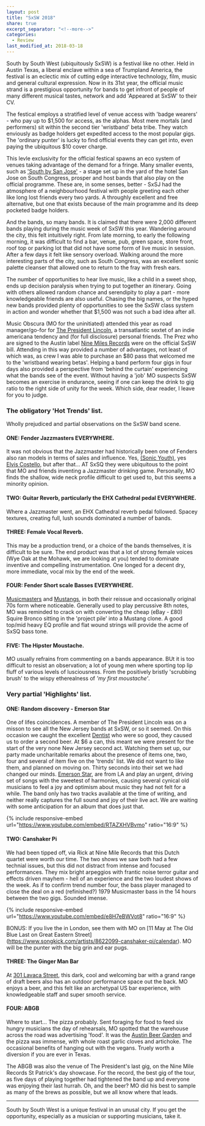 ```yaml
---
layout: post
title: "SxSW 2018"
share: true
excerpt_separator: "<!--more-->"
categories:
  - Review
last_modified_at: 2018-03-18
---
```

South by South West (ubiquitously SxSW) is a festival like no other. Held in Austin Texas, a liberal enclave within a sea of Trumpland America, the festival is an eclectic mix of cutting edge interactive technology, film, music and general cultural expression. Now in its 31st year, the official music strand is a prestigious opportunity for bands to get infront of people of many different musical tastes, network and add 'Appeared at SxSW' to their CV.  
<!--more-->

The festical employs a stratified level of venue access with 'badge wearers' - who pay up to $1,500 for access,  as the alphas. Most mere mortals (and performers) sit within the second tier 'wristband' beta tribe. They watch enviously as badge holders get expedited access to the most popular gigs. The 'ordinary punter' is lucky to find official events they can get into, even paying the ubiquitous $10 cover charge. 

This levle exclusivity for the official festical spawns an eco system of venues taking advantage of the demand for a fringe. Many smaller events, such as ['South by San Jose'](https://www.sanjosehotel.com/hotel-events/south-x-san-jose/) - a stage set up in the yard of the hotel San Jose on South Congress, prosper and host bands that also play on the official programme. These are, in some senses, better - SxSJ had the atmosphere of a neighbourhood festival with people greeting each other like long lost friends every two yards. A throughly excellent and free alternative, but one that exists because of the main programme and its deep pocketed badge holders.

And the bands, so many bands. It is claimed that there were 2,000 different bands playing during the music week of SxSW this year. Wandering around the city, this felt intuitively right. From late morning, to early the following morning, it was difficult to find a bar, venue, pub, green space, store front, roof top or parking lot that did not have some form of live music in session. After a few days it felt like sensory overload. Walking around the more interesting parts of the city, such as South Congress, was an excellent sonic palette cleanser that allowed one to return to the fray with fresh ears.

The number of opportunities to hear live music, like a child in a sweet shop, ends up decision paralysis when trying to put together an itinerary. Going with others allowed random chance and serendipity to play a part - more knowledgeable friends are also useful. Chasing the big names, or the hyped new bands provided plenty of opportunities to see the SxSW class system in action and wonder whether that $1,500 was not such a bad idea after all.   

Music Obscura (MO for the uninitiated) attended this year as road manager/go-for for [The President Lincoln](https://www.thepresidentlincoln.com/), a transatlantic sextet of an indie americana tendency and (for full disclosure) personal friends. The Prez who are signed to the Austin label [Nine Miles Records](http://www.ninemilerecords.com/) were on the official SxSW bill. Attending in this way provided a number of advantages, not least of which was, as crew I was able to purchase an $80 pass that welcomed me to the 'wristband wearing betas'. Helping a band perform four gigs in four days also provided a perspective from 'behind the curtain' experiencing what the bands see of the event.  Without having a 'job' MO suspects SxSW becomes an exercise in endurance, seeing if one can keep the drink to gig ratio to the right side of unity for the week. Which side, dear reader, I leave for you to judge.

### The obligatory 'Hot Trends' list.
Wholly prejudiced and partial observations on the SxSW band scene.

#### ONE: Fender Jazzmasters EVERYWHERE.
 
It was not obvious that the Jazzmaster had historically been one of Fenders also ran models in terms of sales and influence. Yes, [(Sonic Youth)](http://www2.fender.com/experience/fender-tone/introducing-the-sonic-youth-signature-jazzmaster-guitars/), yes [Elvis Costello](https://www.musicradar.com/reviews/guitars/fender-elvis-costello-jazzmaster-174903), but after that... AT SxSQ they were ubiquitous to the point that MO and friends inventing a Jazzmaster drinking game. Personally, MO finds the shallow, wide neck profile difficult to get used to, but this seems a minority opinion.

#### TWO: Guitar Reverb, particularly the EHX Cathedral pedal EVERYWHERE. 

Where a Jazzmaster went, an EHX Cathedral reverb pedal followed. Spacey textures, creating full, lush sounds dominated a number of bands. 

#### THREE: Female Vocal Reverb.

This may be a production trend, or a choice of the bands themselves, it is difficult to be sure. The end product was that a lot of strong female voices (Wye Oak at the Mohawk, we are looking at you) tended to dominate inventive and compelling instrumentation. One longed for a decent dry, more immediate, vocal mix by the end of the week. 

#### FOUR: Fender Short scale Basses EVERYWHERE.

[Musicmasters](https://reverb.com/au/p/fender-musicmaster-bass-guitar) and [Mustangs](https://en.wikipedia.org/wiki/Fender_Mustang_Bass), in both their reissue and occasionally original 70s form where noticeable. Generally used to play percussive 8th notes, MO was reminded to crack on with converting the cheap (eBay - £80) Squire Bronco sitting in the 'project pile' into a Mustang clone. A good top/mid heavy EQ profile and flat wound strings will provide the acme of SxSQ bass tone.

#### FIVE: The Hipster Moustache.

MO usually refrains from commenting on a bands appearance. BUt it is too difficult to resist an observation; a lot of young men where sporting top lip fluff of various levels of lusciousness. From the positively bristly 'scrubbing brush' to the wispy etherealness of _'my first moustache'_. 

### Very partial 'Highlights' list.
#### ONE: Random discovery - Emerson Star

One of lifes coincidences. A member of The President Lincoln was on a misson to see all the New Jersey bands at SxSW, or so it seemed. On this occasion we caught the excellent [Dentist](https://www.dentistband.com/info) who were so good, they caused us to order a second beer. At $6 a can, this meant we were present for the start of the very none New Jersey second act. Watching them set up, our party made uncharitable remarks about the presence of items one, two, four and several of item five on the 'trends' list. We did not want to like them, and planned on moving on. Thirty seconds into their set we had changed our minds. [Emerson Star](https://www.facebook.com/EmersonStar/), are from LA and play an urgent, driving set of songs with the sweetest of harmonies, causing several cynical old musicians to feel a joy and optimism about music they had not felt for a while. The band only has two tracks available at the time of writing, and neither really captures the full sound and joy of their live act. We are waiting with some anticipation for an album that does just that.

{% include responsive-embed url="https://www.youtube.com/embed/RTAZXHVBvmo" ratio="16:9" %}

#### TWO: Canshaker Pi

We had been tipped off, via Rick at Nine Mile Records that this Dutch quartet were worth our time. The two shows we saw both had a few technial issues, but this did not distract from intense and focused performances. They mix bright arpeggios with frantic noise terror guitar and effects driven mayhem - hell of an experience and the two loudest shows of the week. As if to confirm trend number four, the bass player managed to close the deal on a red (refinished?) 1979 Musicmaster bass in the 14 hours between the two gigs. Sounded imense. 

{% include responsive-embed url="https://www.youtube.com/embed/e8H7eBWVot8" ratio="16:9" %}

BONUS: If you live the in London, see them with MO on [11 May at The Old Blue Last on Great Eastern Street] (https://www.songkick.com/artists/8622099-canshaker-pi/calendar). MO will be the punter with the big grin and ear pugs.
 
#### THREE: The Ginger Man Bar
At [301 Lavaca Street](https://thegingerman.com/austin/), this dark, cool and welcoming bar with a grand range of draft beers also has an outdoor performance space out the back. MO enjoys a beer, and this felt like an archetypal US bar experience, with knowledgeable staff and super smooth service. 

#### FOUR: ABGB
Where to start... The pizza probably. Sent foraging for food to feed six hungry musicians the day of rehearsals, MO spotted that the warehouse across the road was advertising 'food'. It was the [Austin Beer Garden](https://theabgb.com/) and the pizza was immense, with whole roast garlic cloves and artichoke. The occasional benefits of hanging out with the vegans. Truely worth a diversion if you are ever in Texas.

The ABGB was also the venue of The President's last gig, on the Nine Mile Records St Patrick's day showcase. For the record, the best gig of the tour, as five days of playing together had tightened the band up and everyone was enjoying their last hurrah. Oh, and the beer? MO did his best to sample as many of the brews as possible, but we all know where that leads. 

---

South by South West is a unique festival in an unusal city. If you get the opportunity, especially as a musician or supporting musicians, take it. 